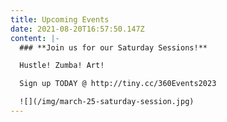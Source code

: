 ```yaml
---
title: Upcoming Events
date: 2021-08-20T16:57:50.147Z
content: |-
  ### **Join us for our Saturday Sessions!**

  Hustle! Zumba! Art!

  Sign up TODAY @ http://tiny.cc/360Events2023

  ![](/img/march-25-saturday-session.jpg)
---
```

